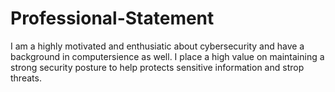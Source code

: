 # Professional-Statement
I am a highly motivated and enthusiatic about cybersecurity and have a background in computersience as well. I place a high value on maintaining a strong security posture to help protects sensitive information and strop threats.
